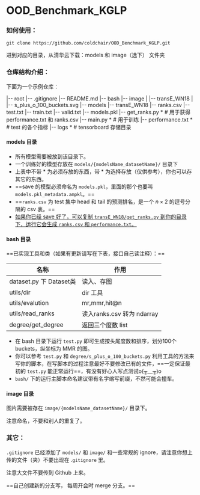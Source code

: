 # OOD_Benchmark_KGLP

### 如何使用：

```
git clone https://github.com/coldchair/OOD_Benchmark_KGLP.git
```

进到对应的目录，从清华云下载：models 和 image（选下） 文件夹

### 仓库结构介绍：

下面为一个示例仓库：

|-- root
    |-- .gitignore
    |-- README.md
    |-- bash
    |-- image
    |   |-- transE_WN18
    |       |-- s_plus_o_100_buckets.svg
    |-- models
        |-- transE_WN18
            |-- ranks.csv
            |-- test.txt
            |-- train.txt
            |-- valid.txt
            |-- models.pkl
            |-- get_ranks.py * # 用于获得performance.txt 和 ranks.csv
            |-- main.py * # 用于训练
            |-- performance.txt * # test 的各个指标
            |-- logs * # tensorboard 存储目录


####  models 目录

- 所有模型需要被放到该目录下。
- 一个训练好的模型存放在 `models/{modelsName_datasetName}/` 目录下
- 上表中不带 * 为必须存放的东西，带 * 为选择存放（仅供参考），你也可以存其它的东西。
- ==save 的模型必须命名为 `models.pkl`，里面的那个也要叫 `models.pkl_metadata.ampkl`。==
- ==`ranks.csv` 为 test 集中 head 和 tail 的预测排名，是一个 $n \times 2$  的逗号分隔的 csv 表。==
- <u>如果你已经 save 好了，可以复制 `transE_WN18/get_ranks.py` 到你的目录下，运行它会生成  `ranks.csv` 和 `performance.txt`。</u>

#### bash 目录

==已实现工具和类（如果有更新请写在下表，接口自己读注释）：==

| 名称                    | 作用                       |
| ----------------------- | -------------------------- |
| dataset.py 下 Dataset类 | 读入、存图                 |
| utils/dir               | dir 工具                   |
| utils/evalution         | mr,mmr,hit@n               |
| utils/read_ranks        | 读入ranks.csv 转为 ndarray |
| degree/get_degree       | 返回三个度数 list          |

- 在 bash 目录下运行 `test.py` 即可生成按头尾度数和排序，划分100个 buckets，纵坐标为 MMR 的图。
- 你可以参考 `test.py` 和 `degree/s_plus_o_100_buckets.py` 利用工具的方法来写你的脚本，在写脚本的过程注意最好不要修改已有的文件，==一定保证最初的 `test.py` 能正常运行==，有没有好心人写点测试o(╥﹏╥)o
- `bash/` 下的运行主脚本命名建议带有名字缩写前缀，不然可能会撞车。

#### image 目录

图片需要被存在 `image/{modelsName_datasetName}/` 目录下。

注意命名，不要和别人的重复了。

### 其它：

`.gitignore` 已经添加了 `models/` 和 `image/` 和一些常规的 ignore，请注意你想上传的文件（夹）不要出现在 .`gitignore` 里。

注意大文件不要传到 Github 上来。

==自己创建新的分支写， 每周开会时 merge 分支。==